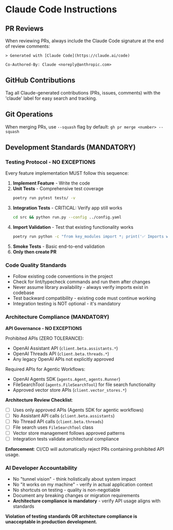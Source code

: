 # Claude Code Instructions

## PR Reviews

When reviewing PRs, always include the Claude Code signature at the end of review comments:

```
> Generated with [Claude Code](https://claude.ai/code)

Co-Authored-By: Claude <noreply@anthropic.com>
```

## GitHub Contributions

Tag all Claude-generated contributions (PRs, issues, comments) with the 'claude' label for easy search and tracking.

## Git Operations

When merging PRs, use `--squash` flag by default: `gh pr merge <number> --squash`

## Development Standards (MANDATORY)

### Testing Protocol - NO EXCEPTIONS

Every feature implementation MUST follow this sequence:

1. **Implement Feature** - Write the code
2. **Unit Tests** - Comprehensive test coverage
   ```bash
   poetry run pytest tests/ -v
   ```
3. **Integration Tests** - CRITICAL: Verify app still works
   ```bash
   cd src && python run.py --config ../config.yaml
   ```
4. **Import Validation** - Test that existing functionality works
   ```bash
   poetry run python -c "from key_modules import *; print('✅ Imports work')"
   ```
5. **Smoke Tests** - Basic end-to-end validation
6. **Only then create PR**

### Code Quality Standards

- Follow existing code conventions in the project
- Check for lint/typecheck commands and run them after changes
- Never assume library availability - always verify imports exist in codebase
- Test backward compatibility - existing code must continue working
- Integration testing is NOT optional - it's mandatory

### Architecture Compliance (MANDATORY)

**API Governance - NO EXCEPTIONS**

Prohibited APIs (ZERO TOLERANCE):
- OpenAI Assistant API (`client.beta.assistants.*`)
- OpenAI Threads API (`client.beta.threads.*`)
- Any legacy OpenAI APIs not explicitly approved

Required APIs for Agentic Workflows:
- OpenAI Agents SDK (`agents.Agent`, `agents.Runner`)
- FileSearchTool (`agents.FileSearchTool`) for file search functionality
- Approved vector store APIs (`client.vector_stores.*`)

**Architecture Review Checklist**:
- [ ] Uses only approved APIs (Agents SDK for agentic workflows)
- [ ] No Assistant API calls (`client.beta.assistants`)
- [ ] No Thread API calls (`client.beta.threads`)
- [ ] File search uses `FileSearchTool` class
- [ ] Vector store management follows approved patterns
- [ ] Integration tests validate architectural compliance

**Enforcement**: CI/CD will automatically reject PRs containing prohibited API usage.

### AI Developer Accountability

- No "tunnel vision" - think holistically about system impact
- No "it works on my machine" - verify in actual application context
- No shortcuts on testing - quality is non-negotiable
- Document any breaking changes or migration requirements
- **Architecture compliance is mandatory** - verify API usage aligns with standards

**Violation of testing standards OR architecture compliance is unacceptable in production development.**
